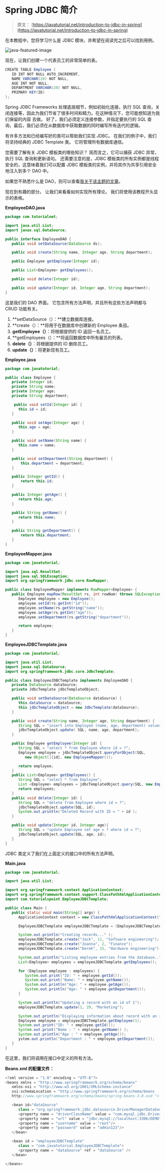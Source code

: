 # Spring JDBC 简介

> 原文： [https://javatutorial.net/introduction-to-jdbc-in-spring](https://javatutorial.net/introduction-to-jdbc-in-spring)

在本教程中，您将学习什么是 JDBC 模块，并希望在阅读完之后可以找到用例。

![java-featured-image](img/e0db051dedc1179e7424b6d998a6a772.jpg)

现在，让我们创建一个代表员工的非常简单的表。

```java
CREATE TABLE Employee (
   ID INT NOT NULL AUTO_INCREMENT,
   NAME VARCHAR(20) NOT NULL,
   AGE INT NOT NULL,
   DEPARTMENT VARCHAR(20) NOT NULL,
   PRIMARY KEY(ID)
);
```

Spring JDBC Frameworks 处理底层细节，例如初始化连接，执行 SQL 查询，关闭连接等，因此为我们节省了很多时间和精力。在这种情况下，您可能想知道为我们保留的内容 去做。 好了，我们必须定义连接参数，并指定要执行的 SQL 查询，最后，我们必须在从数据库中获取数据的同时编写所有迭代的逻辑。

有许多方法和已经编写好的类可以帮助我们实现 JDBC。 在我们的例子中，我们将坚持经典的 JDBC Template 类。 它将管理所有数据库通信。

您需要了解有关 JDBC 模板类的哪些知识？ 简而言之，它可以捕获 JDBC 异常，执行 SQL 查询和更新语句。 还需要注意的是，JDBC 模板类的所有实例都是线程安全的，这意味着我们可以配置 JDBC 模板类的实例，并将其作为共享引用安全地注入到多个 DAO 中。

如果您不熟悉什么是 DAO，则可以查看[我关于该主题的文章](https://javatutorial.net/what-is-dao-and-how-to-use-it)。

现在到有趣的部分。 让我们来看看如何实现所有理论。 我们将使用该教程开头显示的表格。

**EmployeeDAO.java**

```java
package com.tutorialnet;

import java.util.List;
import javax.sql.DataSource;

public interface EmployeeDAO {
   public void setDataSource(DataSource ds);

   public void create(String name, Integer age, String department);

   public Employee getEmployee(Integer id);

   public List<Employee> getEmployees();

   public void delete(Integer id);

   public void update(Integer id, Integer age, String department);
}
```

这是我们的 DAO 界面。 它包含所有方法声明，并且所有这些方法声明都与 CRUD 功能有关。

1.  **setDataSource（）：**建立数据库连接。
2.  **create（）：**将用于在数据库中创建新的 Employee 条目。
3.  **getEmployee（）**：将根据提供的 ID 返回一名员工。
4.  **getEmployees（）：**将返回数据库中所有雇员的列表。
5.  **delete（）**：将根据提供的 ID 删除员工。
6.  **update（）**：将更新现有员工。

**Employee.java**

```java
package com.javatutorial;

public class Employee {
   private Integer id;
   private String name;
   private Integer age;
   private String department;

    public void setId(Integer id) {
      this.id = id;
   }

   public void setAge(Integer age) {
      this.age = age;
   }

   public void setName(String name) {
      this.name = name;
   }

   public void setDepartment(String department) {
       this.department = department;
   }

   public Integer getId() {
       return this.id;
   }    

   public Integer getAge() {
      return this.age;
   }

   public String getName() {
      return this.name;
   }

   public String getDepartment() {
       return this.department;
   }
}
```

**EmployeeMapper.java**

```java
package com.javatutorial;

import java.sql.ResultSet;
import java.sql.SQLException;
import org.springframework.jdbc.core.RowMapper;

public class EmployeeMapper implements RowMapper<Employee> {
   public Employee mapRow(ResultSet rs, int rowNum) throws SQLException {
      Employee employee = new Employee();
      employee.setId(rs.getInt("id"));
      employee.setName(rs.getString("name"));
      employee.setAge(rs.getInt("age"));
      employee.setDepartment(rs.getString("department"));

      return employee;
   }
}
```

**EmployeeJDBCTemplate.java**

```java
package com.javatutorial;

import java.util.List;
import javax.sql.DataSource;
import org.springframework.jdbc.core.JdbcTemplate;

public class EmployeeJDBCTemplate implements EmployeeDAO {
   private DataSource dataSource;
   private JdbcTemplate jdbcTemplateObject;

   public void setDataSource(DataSource dataSource) {
      this.dataSource = dataSource;
      this.jdbcTemplateObject = new JdbcTemplate(dataSource);
   }

   public void create(String name, Integer age, String department) {
      String SQL = "insert into Employee (name, age, department) values (?, ?)";
      jdbcTemplateObject.update( SQL, name, age, department);
   }

   public Employee getEmployee(Integer id) {
      String SQL = "select * from Employee where id = ?";
      Employee employee = jdbcTemplateObject.queryForObject(SQL, 
         new Object[]{id}, new EmployeeMapper());

      return employee;
   }
   public List<Employee> getEmployees() {
      String SQL = "select * from Employee";
      List <Employee> employees = jdbcTemplateObject.query(SQL, new EmployeeMapper());
      return employees;
   }
   public void delete(Integer id) {
      String SQL = "delete from Employee where id = ?";
      jdbcTemplateObject.update(SQL, id);
      System.out.println("Deleted Record with ID = " + id );
   }

   public void update(Integer id, Integer age){
      String SQL = "update Employee set age = ? where id = ?";
      jdbcTemplateObject.update(SQL, age, id);
   }
}
```

JDBC 类定义了我们在上面定义的接口中的所有方法声明。

**Main.java**

```java
package com.javatutorial;

import java.util.List;

import org.springframework.context.ApplicationContext;
import org.springframework.context.support.ClassPathXmlApplicationContext;
import com.tutorialspoint.EmployeeJDBCTemplate;

public class Main {
   public static void main(String[] args) {
      ApplicationContext context = new ClassPathXmlApplicationContext("Beans.xml");

      EmployeeJDBCTemplate employeeJDBCTemplate = (EmployeeJDBCTemplate)context.getBean("employeeJDBCTemplate");

      System.out.println("Creating records..." );
      employeeJDBCTemplate.create("Jack", 11, "Software engineering");
      employeeJDBCTemplate.create("Joanna", 2, "Finance");
      employeeJDBCTemplate.create("Derek", 15, "Hardware engineering");

      System.out.println("Listing employee entries from the database..");
      List<Employee> employees = employeeJDBCTemplate.getEmployees();

      for (Employee employee : employees) {
         System.out.print("ID: " + employee.getId());
         System.out.print("Name: " + employee.getName());
         System.out.println("Age: " + employee.getAge());
         System.out.println("Age: " + employee.getDepartment());
      }

      System.out.println("Updating a record with an id of 1");
      employeeJDBCTemplate.update(1, 29, "Marketing");

      System.out.println("Displaying information about record with an id of 1");
      Employee employee = employeeJDBCTemplate.getEmployee(1);
      System.out.print("ID: " + employee.getId());
      System.out.print("Name : " + employee.getName() );
      System.out.println("Age : " + employee.getAge());
      ystem.out.println("Department : " + employee.getDepartment());
   }
}
```

在这里，我们将调用在接口中定义的所有方法。

**Beans.xml 的配置文件：** 

```java
<?xml version = "1.0" encoding = "UTF-8"?>
<beans xmlns = "http://www.springframework.org/schema/beans"
   xmlns:xsi = "http://www.w3.org/2001/XMLSchema-instance" 
   xsi:schemaLocation = "http://www.springframework.org/schema/beans
   http://www.springframework.org/schema/beans/spring-beans-3.0.xsd ">

   <bean id="dataSource" 
      class = "org.springframework.jdbc.datasource.DriverManagerDataSource">
      <property name = "driverClassName" value = "com.mysql.jdbc.Driver"/>
      <property name = "url" value = "jdbc:mysql://localhost:3306/DEMO"/>
      <property name = "username" value = "root"/>
      <property name = "password" value = "admin123"/>
   </bean>

   <bean id = "employeeJDBCTemplate" 
      class = "com.javatutorial.EmployeeJDBCTemplate">
      <property name = "dataSource" ref = "dataSource" />    
   </bean>

</beans>
```